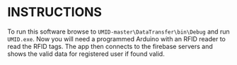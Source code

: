 # INSTRUCTIONS

To run this software browse to `UMID-master\DataTransfer\bin\Debug` and run `UMID.exe`.
Now you will need a programmed Arduino with an RFID reader to read the RFID tags.
The app then connects to the firebase servers and shows the valid data for registered user if found valid.

